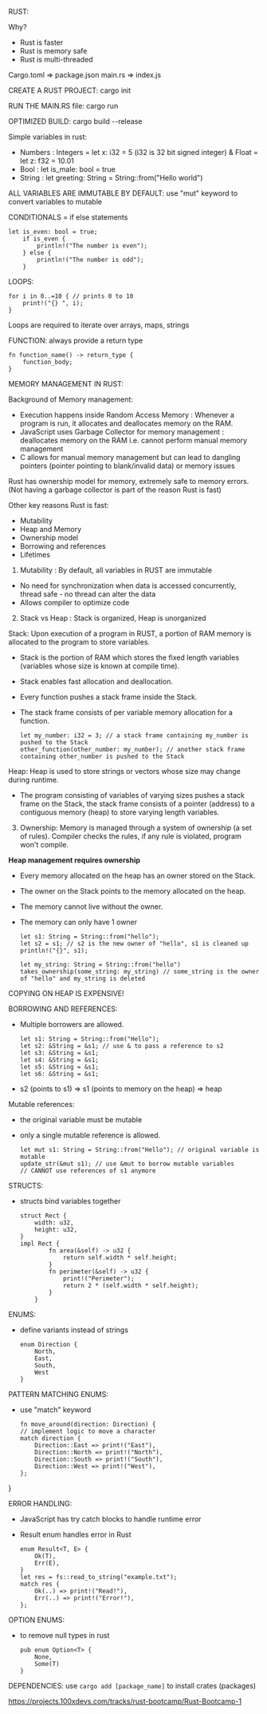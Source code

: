 RUST:

Why?

- Rust is faster
- Rust is memory safe
- Rust is multi-threaded

Cargo.toml => package.json
main.rs => index.js

CREATE A RUST PROJECT: cargo init

RUN THE MAIN.RS file: cargo run

OPTIMIZED BUILD: cargo build --release

Simple variables in rust:
- Numbers : Integers = let x: i32 = 5 (i32 is 32 bit signed integer) & Float = let z: f32 = 10.01
- Bool : let is_male: bool = true
- String : let greeting: String = String::from("Hello world")

ALL VARIABLES ARE IMMUTABLE BY DEFAULT: use "mut" keyword to convert variables to mutable

CONDITIONALS = if else statements

    
    let is_even: bool = true;
        if is_even {
            println!("The number is even");
        } else {
            println!("The number is odd");
        }


LOOPS:

    
    for i in 0..=10 { // prints 0 to 10
        print!("{} ", i);
    }

Loops are required to iterate over arrays, maps, strings

FUNCTION: always provide a return type

    
    fn function_name() -> return_type {
	    function_body;
    }

MEMORY MANAGEMENT IN RUST:

Background of Memory management:

- Execution happens inside Random Access Memory : Whenever a program is run, it allocates and deallocates memory on the RAM.
- JavaScript uses Garbage Collector for memory management : deallocates memory on the RAM i.e. cannot perform manual memory management
- C allows for manual memory management but can lead to dangling pointers (pointer pointing to blank/invalid data) or memory issues


Rust has ownership model for memory, extremely safe to memory errors. (Not having a garbage collector is part of the reason Rust is fast)

Other key reasons Rust is fast:
- Mutability
- Heap and Memory
- Ownership model
- Borrowing and references
- Lifetimes

1. Mutability : By default, all variables in RUST are immutable

- No need for synchronization when data is accessed concurrently, thread safe - no thread can alter the data
- Allows compiler to optimize code

2. Stack vs Heap : Stack is organized, Heap is unorganized

Stack: Upon execution of a program in RUST, a portion of RAM memory is allocated to the program to store variables. 

- Stack is the portion of RAM which stores the fixed length variables (variables whose size is known at compile time). 
- Stack enables fast allocation and deallocation. 
- Every function pushes a stack frame inside the Stack. 
- The stack frame consists of per variable memory allocation for a function.

    ````
    let my_number: i32 = 3; // a stack frame containing my_number is pushed to the Stack
    other_function(other_number: my_number); // another stack frame containing other_number is pushed to the Stack

Heap: Heap is used to store strings or vectors whose size may change during runtime. 

- The program consisting of variables of varying sizes pushes a stack frame on the Stack, the stack frame consists of a pointer (address) to a contiguous memory (heap) to store varying length variables.


3. Ownership:  Memory is managed through a system of ownership (a set of rules). Compiler checks the rules, if any rule is violated, program won't compile.

**Heap management requires ownership**

- Every memory allocated on the heap has an owner stored on the Stack. 
- The owner on the Stack points to the memory allocated on the heap.
- The memory cannot live without the owner.
- The memory can only have 1 owner

    ```
    let s1: String = String::from("hello");
    let s2 = s1; // s2 is the new owner of "hello", s1 is cleaned up
    println!("{}", s1);

    let my_string: String = String::from("hello")
    takes_ownership(some_string: my_string) // some_string is the owner of "hello" and my_string is deleted

COPYING ON HEAP IS EXPENSIVE!

BORROWING AND REFERENCES:

- Multiple borrowers are allowed.

    ```
    let s1: String = String::from("Hello");
    let s2: &String = &s1; // use & to pass a reference to s2
    let s3: &String = &s1;
    let s4: &String = &s1;
    let s5: &String = &s1;
    let s6: &String = &s1;

 - s2 (points to s1) => s1 (points to memory on the heap) => heap

Mutable references:

- the original variable must be mutable
- only a single mutable reference is allowed.

    ```
    let mut s1: String = String::from("Hello"); // original variable is mutable 
    update_str(&mut s1); // use &mut to borrow mutable variables
    // CANNOT use references of s1 anymore
STRUCTS:

- structs bind variables together

    ```
    struct Rect {
        width: u32,
        height: u32,
    }
    impl Rect {
            fn area(&self) -> u32 {
                return self.width * self.height;
            }
            fn perimeter(&self) -> u32 {
                print!("Perimeter");
                return 2 * (self.width * self.height);
            }
        }

ENUMS:

- define variants instead of strings

    ```
    enum Direction {
    	North,
    	East,
    	South,
	    West
    }

PATTERN MATCHING ENUMS:

- use "match" keyword

    ```
    fn move_around(direction: Direction) {
    // implement logic to move a character
    match direction {
        Direction::East => print!("East"),
        Direction::North => print!("North"),
        Direction::South => print!("South"),
        Direction::West => print!("West"),
    };
}

ERROR HANDLING: 

- JavaScript has try catch blocks to handle runtime error
- Result enum handles error in Rust

    ```
   enum Result<T, E> {
	    Ok(T),
	    Err(E),
    }
    let res = fs::read_to_string("example.txt");
    match res {
        Ok(..) => print!("Read!"),
        Err(..) => print!("Error!"),
    };

OPTION ENUMS:

- to remove null types in rust

    ```
    pub enum Option<T> {
	    None,
	    Some(T)
    }

DEPENDENCIES: use `cargo add [package_name]` to install crates (packages)

https://projects.100xdevs.com/tracks/rust-bootcamp/Rust-Bootcamp-1
